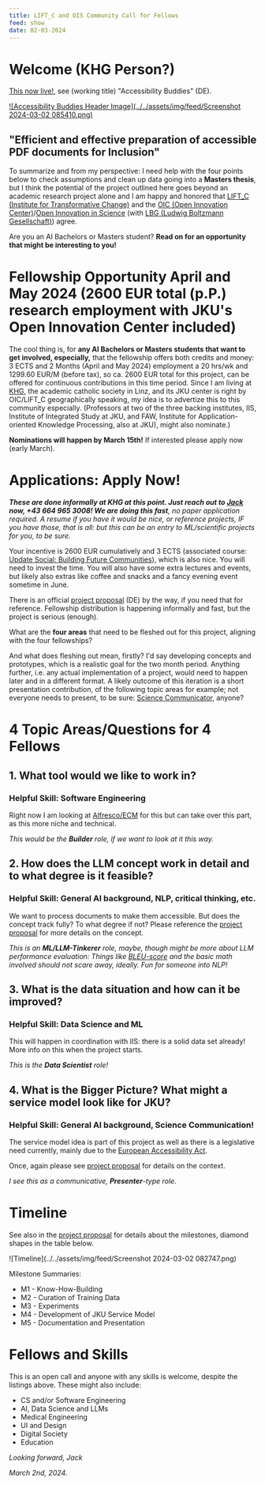 ```yaml
---
title: LIFT_C and OIS Community Call for Fellows
feed: show
date: 02-03-2024
---
```

# Welcome (**KHG Person?**)

[This now live!](https://www.jku.at/lit-open-innovation-center/open-innovation-in-science/community-call/challenges/), see (working title) "Accessibility Buddies" (DE).

[![Accessibility Buddies Header Image](../../assets/img/feed/Screenshot 2024-03-02 085410.png)](https://www.jku.at/lit-open-innovation-center/open-innovation-in-science/community-call/challenges/)

## "Efficient and effective preparation of accessible PDF documents for Inclusion"

To summarize and from my perspective: I need help with the four points below to check assumptions and clean up data going into a **Masters thesis**, but I think the potential of the project outlined here goes beyond an academic research project alone and I am happy and honored that [LIFT_C (Institute for Transformative Change)](https://www.jku.at/lift-c/) and the [OIC (Open Innovation Center)](https://www.jku.at/campus/der-jku-campus/campusfuehrung/self-guided-jku-campus-tour/oic/)/[Open Innovation in Science](https://www.jku.at/lit-open-innovation-center/open-innovation-in-science/) (with [LBG (Ludwig Boltzmann Gesellschaft)](https://ois.lbg.ac.at/)) agree.

Are you an AI Bachelors or Masters student? **Read on for an opportunity that might be interesting to you!**

# Fellowship Opportunity April and May 2024 (2600 EUR total (p.P.) research employment with JKU's Open Innovation Center included)

The cool thing is, for **any AI Bachelors or Masters students that want to get involved, especially,** that the fellowship offers both credits and money: 3 ECTS and 2 Months (April and May 2024) employment a 20 hrs/wk and 1299.60 EUR/M (before tax), so ca. 2600 EUR total for this project, can be offered for continuous contributions in this time period. Since I am living at [KHG](https://www.dioezese-linz.at/khg/leben), the academic catholic society in Linz, and its JKU center is right by OIC/LIFT_C geographically speaking, my idea is to advertize this to this community especially. (Professors at two of the three backing institutes, IIS, Institute of Integrated Study at JKU, and FAW, Institute for Application-oriented Knowledge Processing, also at JKU), might also nominate.)

**Nominations will happen by March 15th!** If interested please apply now (early March).
# Applications: Apply Now!

***These are done informally at KHG at this point. Just reach out to [Jack](mailto:jack.heseltine@gmail.com) now, +43 664 965 3008! We are doing this fast**, no paper application required. A resume if you have it would be nice, or reference projects, IF you have those, that is all: but this can be an entry to ML/scientific projects for you, to be sure.*

Your incentive is 2600 EUR cumulatively and 3 ECTS (associated course: [Update Social: Building Future Communities](https://www.jku.at/lit-open-innovation-center/open-innovation-in-science/lehre-und-weiterbildung/updatesocial/)), which is also nice. You will need to invest the time. You will also have some extra lectures and events, but likely also extras like coffee and snacks and a fancy evening event sometime in June.

There is an official [project proposal](../../assets/pdf/JKU_CommunityCall_Antrag_Final_Rework.pdf) (DE) by the way, if you need that for reference. Fellowship distribution is happening informally and fast, but the project is serious (enough).

What are the **four areas** that need to be fleshed out for this project, aligning with the four fellowships? 

And what does fleshing out mean, firstly? I'd say developing concepts and prototypes, which is a realistic goal for the two month period. Anything further, i.e. any actual implementation of a project, would need to happen later and in a different format. A likely outcome of this iteration is a short presentation contribution, of the following topic areas for example; not everyone needs to present, to be sure: [Science Communicator](#science-communicator), anyone?

# 4 Topic Areas/Questions for 4 Fellows

## 1. What tool would we like to work in? 

### Helpful Skill: Software Engineering

Right now I am looking at [Alfresco/ECM](/) for this but can take over this part, as this more niche and technical. 

*This would be the **Builder** role, if we want to look at it this way.*

## 2. How does the LLM concept work in detail and to what degree is it feasible?

### Helpful Skill: General AI background, NLP, critical thinking, etc.

We want to process documents to make them accessible. But does the concept track fully? To what degree if not? Please reference the [project proposal](../../assets/pdf/JKU_CommunityCall_Antrag_Final_Rework.pdf) for more details on the concept. 

*This is an **ML/LLM-Tinkerer** role, maybe, though might be more about LLM performance evaluation: Things like [BLEU-score](https://aclanthology.org/P02-1040.pdf) and the basic math involved should not scare away, ideally. Fun for someone into NLP!*

## 3. What is the data situation and how can it be improved?

### Helpful Skill: Data Science and ML

This will happen in coordination with IIS: there is a solid data set already! More info on this when the project starts. 

*This is the **Data Scientist** role!*

## 4. What is the Bigger Picture? What might a service model look like for JKU?

### Helpful Skill: General AI background, Science Communication!

<div id="science-communicator">The service model idea is part of this project as well as there is a legislative need currently, mainly  due to the <a href="https://ec.europa.eu/social/main.jsp?catId=1202">European Accessibility Act</a>.</div>

Once, again please see [project proposal](../../assets/pdf/JKU_CommunityCall_Antrag_Final_Rework.pdf) for details on the context.

*I see this as a communicative, **Presenter**-type role.*

# Timeline

See also in the [project proposal](../../assets/pdf/JKU_CommunityCall_Antrag_Final_Rework.pdf) for details about the milestones, diamond shapes in the table below.

![Timeline](../../assets/img/feed/Screenshot 2024-03-02 082747.png)

Milestone Summaries:

* M1 - Know-How-Building
* M2 - Curation of Training Data
* M3 - Experiments
* M4 - Development of JKU Service Model
* M5 - Documentation and Presentation

# Fellows and Skills

This is an open call and anyone with any skills is welcome, despite the listings above. These might also include:

* CS and/or Software Engineering
* AI, Data Science and LLMs
* Medical Engineering
* UI and Design
* Digital Society
* Education

*Looking forward, Jack*

*March 2nd, 2024.*



